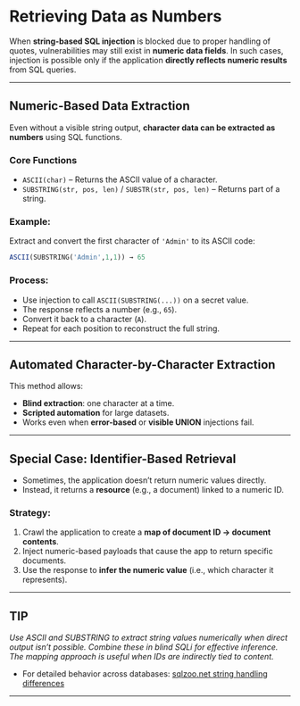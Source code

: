 # Retrieving Data as Numbers

When **string-based SQL injection** is blocked due to proper handling of quotes, vulnerabilities may still exist in **numeric data fields**. In such cases, injection is possible only if the application **directly reflects numeric results** from SQL queries.

---

## **Numeric-Based Data Extraction**

Even without a visible string output, **character data can be extracted as numbers** using SQL functions.

### **Core Functions**

- `ASCII(char)` – Returns the ASCII value of a character.
- `SUBSTRING(str, pos, len)` / `SUBSTR(str, pos, len)` – Returns part of a string.

### **Example:**
Extract and convert the first character of `'Admin'` to its ASCII code:

```sql
ASCII(SUBSTRING('Admin',1,1)) → 65
```

### **Process:**
- Use injection to call `ASCII(SUBSTRING(...))` on a secret value.
- The response reflects a number (e.g., `65`).
- Convert it back to a character (`A`).
- Repeat for each position to reconstruct the full string.

---

## **Automated Character-by-Character Extraction**

This method allows:
- **Blind extraction**: one character at a time.
- **Scripted automation** for large datasets.
- Works even when **error-based** or **visible UNION** injections fail.

---

## **Special Case: Identifier-Based Retrieval**

- Sometimes, the application doesn’t return numeric values directly.
- Instead, it returns a **resource** (e.g., a document) linked to a numeric ID.
  
### **Strategy:**
1. Crawl the application to create a **map of document ID → document contents**.
2. Inject numeric-based payloads that cause the app to return specific documents.
3. Use the response to **infer the numeric value** (i.e., which character it represents).

---

## **TIP**

*Use ASCII and SUBSTRING to extract string values numerically when direct output isn’t possible. Combine these in blind SQLi for effective inference. The mapping approach is useful when IDs are indirectly tied to content.*

- For detailed behavior across databases: [sqlzoo.net string handling differences](http://sqlzoo.net/howto/source/z.dir/i08fun.xml)

---
